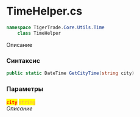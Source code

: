 
# TimeHelper.cs
```csharp
namespace TigerTrade.Core.Utils.Time  
    class TimeHelper
```

Описание

### Синтаксис
```csharp
public static DateTime GetCityTime(string city)
```

### Параметры  
<mark style="color:red;">**`city`**</mark> <mark style="color: rgb(255, 166, 87);">`string`</mark>  
 *Описание*  
  

                    
                    